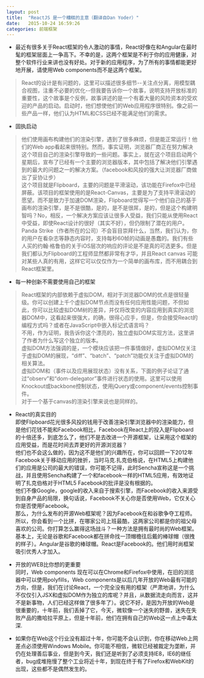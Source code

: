 ```yaml
---
layout: post
title:  "ReactJS 是一个糟糕的主意（翻译自Dan Yoder）"
date:   2015-10-24 16:59:26
categories: 前端框架
---
```


* 最近有很多关于React框架的令人激动的事情，React好像在和Angular在最时髦的框架层面上一争高下。不幸的是，这两个框架是不利于你的应用健康，对整个软件行业来讲也没有好处。对于新的应用程序，为了所有的事情都能更好地开展，请使用Web components而不是这两个框架。  
> React的设计是有问题的，这里可以描述很多细节--关注点分离，用模型耦合视图，注重不必要的优化--但我要告诉你一个故事，说明支持开放标准的重要性，这个故事是个反例，故事讲述的是一个有着大量的风险资本的受欢迎的产品的启动。启动时，他们想使他们的Web应用程序很特别。像之前一些产品一样，他们认为HTML和CSS已经不能满足他们的需求。

* 固执启动  
> 他们使用画布构建他们的渲染引擎，遇到了很多麻烦，但是能正常运行！他们的Web app看起来很特别。然而，事实证明，浏览器厂商正在努力解决这个项目自己的渲染引擎导致的一些问题。事实上，就在这个项目启动两个星期后，宣布了已经有一个主要的浏览器版本，其中包括了解决他们引擎遇到的最大的问题之一的解决方案。（facebook和风投的强大让浏览器厂商做出了妥协让步）  
> 这个项目就是Flipboard，主要的问题是平滑滚动，该功能在Firefox中已经屏蔽。该项目的框架使用的是React-Canvas，主要是为了支持平滑滚动的愿望。而不是致力于加速DOM渲染，Flipboard觉得写一个他们自己的基于画布的渲染引擎，是不是很酷，是的，是不是很屌，是的，但是这个构建明智吗？No，相反，一个解决方案应该让很多人受益，我们只能从使用React中受益，即使React设计的很好（其实不好），但仍限制了潜在的用户。  
Panda Strike（作者所在的公司）不会盲目崇拜什么，当然，我们认为，你的用户在看杂志等静态内容时，支持每秒60帧的动画是愚蠢的。我们有些人买的约翰·格鲁伯的关于iOS层次的响应的评论是不是真的可选更多。但是我们都认为Flipboard的工程师显然都非常有才华，并且React canvas 可能对某些人真的有用，这样它可以仅仅作为一个简单的画布库，而不用耦合到React框架里。  
* 每一种创新不需要使用自己的框架  
> React框架的内部依赖于虚拟DOM，相对于浏览器DOM的优点是很轻量级。你可以创建上千个虚拟DOM节点而没有任何应用性能问题，不但如此，你可以比较虚拟DOM树的差异，并仅将改变的内容应用到真实的浏览器DOM中，这看起来很强大，的确，很得心应手，但是，你会接受React的编程方式吗？或者在JavaScript中嵌入标记式语言吗？  
不用，作为证明，我告诉你这个漂亮的，独立虚拟DOM实现方法，这里讲了作者为什么写这个独立的版本。  
> 虚拟DOM方法强调的是，一个模块应该把一件事情做好，虚拟DOM仅关注于虚拟DOM的展现，“diff”、“batch”、“patch”功能仅关注于虚拟DOM的相关算法。  
虚拟DOM和（事件以及应用展现状态）没有关系，下面的例子论证了通过“observ”和“dom-delegator”事件进行状态的使用。这里可以使用Knockout或backbone控制状态，使用jQuery或component/events控制事件。  
对于一个基于canvas的渲染引擎来说也是同样的。      
+ React的真实目的  
    即使Flipboard花光很多风投的钱用于改善渲染引擎浏览器中的渲染能力，但是他们花钱不能和Facebook相比，Facebook在React上的投入是Flipboard的十倍还多，到底怎么了，他们不是去改进一个开源框架，让采用这个框架的应用受益，而是花时间去弄更好的开源浏览器？  
他们也不会这么做的，因为这不是他们的兴趣所在，你可以回顾一下2012年Facebook关于移动应用的挫折，当时马克.扎克伯格说，在HTML5上构建他们的应用是公司的最大的错误，你可能不记得，此时Sencha宣称这是一个挑战，并且使用Sencha构建了一个和facebook一样的HTML5应用，有效地证明了扎克伯格对于HTML5 Facebook的批评是没有根据的。   
他们不像Google，google的收入来自于搜索引擎，而Facebook的收入来源受到自身产品的局限，换句话说，Facebook不关心你是否使用Web，它仅关心你是否使用Facebook。  
那么，为什么发布的开源Web框架呢？因为Facebook在和谷歌争夺工程师。所以，你会看到一个比拼，在哪家公司上班最酷，这两家公司都是你的祖父母喜欢的公司。你打算怎么赢得这场战斗？一种方法是拥有最时尚的Web框架。  
基本上，无论是谷歌和Facebook都在拼命找一顶帽檐往后戴的棒球帽（很拽的样子）。Angular是谷歌的棒球帽。React是Facebook的。他们用时尚框架吸引优秀人才加入。  
* 开放的WEB比你想的更重要  
同时，Web components 现在可以在Chrome和Firefox中使用，在旧的浏览器中可以使用polyfills，Web components是以后几年开放的Web最有可能的方向，但是，我们在讨论React，一个完全没有用的框架（严肃地讲，为什么不仅仅引入JSX和虚拟DOM作为独立的库呢？并且，从数据流走向而言，这并不是新事物，人们已经这样做了很多年了）。说它不好，是因为开放的Web是很重要的，十年前，我们丢掉了它，今天，微软像一个迷失的野兽，迷失在失败产品的撒哈拉平原上，但是十年前，他们在拥有自己的Web这一点上中毒太深.  
- 如果你在Web这个行业没有超过十年，你可能不会认识到，你在移动Web上网差点必须使用Windows Mobile。你可能不相信，微软已经被裁定为垄断，并仍在处理善后事业，但是到今天，我们还是听到了必须支持IE8，IE6的继任者，bug成堆拖慢了整个工业将近十年，到现在终于有了Firefox和WebKit的出现，这些都不是偶然发生的。  
 
